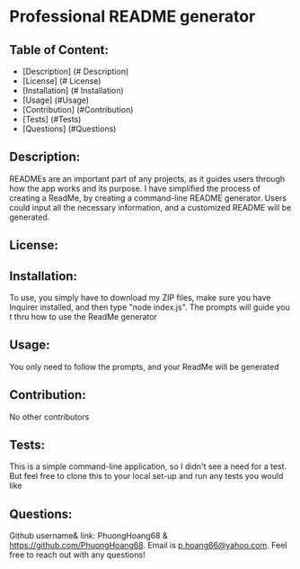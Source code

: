 
  # Professional README generator
  



  ## Table of Content: 
  * [Description] (# Description)
  * [License] (# License)
  * [Installation] (# Installation)
  * [Usage] (#Usage)
  * [Contribution] (#Contribution)
  * [Tests] (#Tests)
  * [Questions] (#Questions)



  ## Description: 
  READMEs are an important part of any projects, as it guides users through how the app works and its purpose. I have simplified the process of creating a ReadMe, by creating a command-line README generator. Users could input all the necessary information, and a customized README will be generated.



  ## License: 
  
  


  ## Installation: 
  To use, you simply have to download my ZIP files, make sure you have Inquirer installed, and then type "node index.js". The prompts will guide you t thru how to use the ReadMe generator



  ## Usage: 
  You only need to follow the prompts, and your ReadMe will be generated



  ## Contribution: 
  No other contributors



  ## Tests: 
  This is a simple command-line application, so I didn't see a need for a test. But feel free to clone this to your local set-up and run any tests you would like


  
  ## Questions: 
  Github username& link: PhuongHoang68 & https://github.com/PhuongHoang68. Email is p.hoang66@yahoo.com. Feel free to reach out with any questions!


